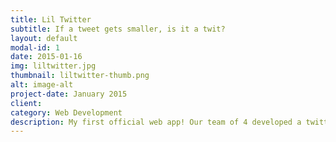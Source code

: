 ```yaml
---
title: Lil Twitter
subtitle: If a tweet gets smaller, is it a twit?
layout: default
modal-id: 1
date: 2015-01-16
img: liltwitter.jpg
thumbnail: liltwitter-thumb.png
alt: image-alt
project-date: January 2015
client:
category: Web Development
description: My first official web app! Our team of 4 developed a twitter clone using Ruby with Sinatra, ActiveRecord, and Bootstrap. Users can tweet and see the tweets of who they are following. Setting up the associations for this one was definitely a rewarding challenge.
---
```

